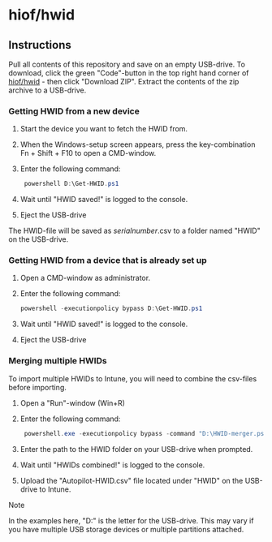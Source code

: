 # hiof/hwid

## Instructions

Pull all contents of this repository and save on an empty USB-drive.
To download, click the green "Code"-button in the top right hand corner of [hiof/hwid](https://github.com/hiof/hwid) - then click "Download ZIP". Extract the contents of the zip archive to a USB-drive.

### Getting HWID from a new device

1. Start the device you want to fetch the HWID from.
2. When the Windows-setup screen appears, press the key-combination Fn + Shift + F10 to open a CMD-window.
3. Enter the following command:

   ````powershell
    powershell D:\Get-HWID.ps1
   ````

4. Wait until "HWID saved!" is logged to the console.
5. Eject the USB-drive

The HWID-file will be saved as *serialnumber*.csv to a folder named "HWID" on the USB-drive.

### Getting HWID from a device that is already set up

1. Open a CMD-window as administrator.
2. Enter the following command:

    ````powershell
    powershell -executionpolicy bypass D:\Get-HWID.ps1
    ````

3. Wait until "HWID saved!" is logged to the console.
4. Eject the USB-drive

### Merging multiple HWIDs

To import multiple HWIDs to Intune, you will need to combine the csv-files before importing.

1. Open a "Run"-window (Win+R)
2. Enter the following command:

   ````powershell
    powershell.exe -executionpolicy bypass -command "D:\HWID-merger.ps1"
   ````

3. Enter the path to the HWID folder on your USB-drive when prompted.
4. Wait until "HWIDs combined!" is logged to the console.
5. Upload the "Autopilot-HWID.csv" file located under "HWID" on the USB-drive to Intune.

> [!NOTE]
> In the examples here, "D:\" is the letter for the USB-drive. This may vary if you have multiple USB storage devices or multiple partitions attached.
